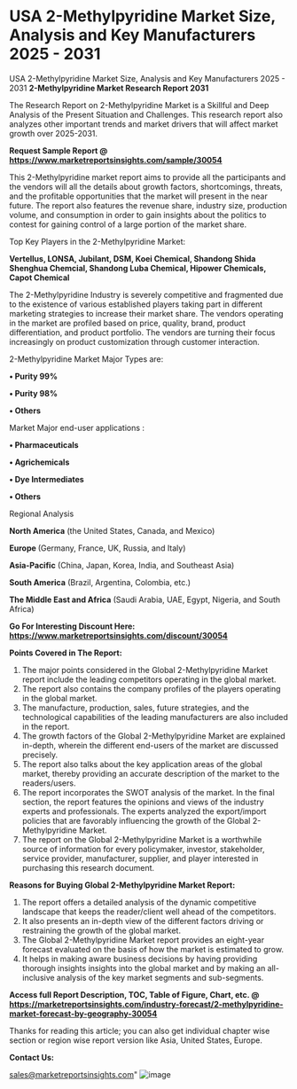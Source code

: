 # USA 2-Methylpyridine Market Size, Analysis and Key Manufacturers 2025 - 2031
USA 2-Methylpyridine Market Size, Analysis and Key Manufacturers 2025 - 2031
<strong>2-Methylpyridine Market Research Report 2031</strong>

The Research Report on 2-Methylpyridine Market is a Skillful and Deep Analysis of the Present Situation and Challenges. This research report also analyzes other important trends and market drivers that will affect market growth over 2025-2031.

<strong>Request Sample Report @ <a href=https://www.marketreportsinsights.com/sample/30054>https://www.marketreportsinsights.com/sample/30054</a></strong>

This 2-Methylpyridine market report aims to provide all the participants and the vendors will all the details about growth factors, shortcomings, threats, and the profitable opportunities that the market will present in the near future. The report also features the revenue share, industry size, production volume, and consumption in order to gain insights about the politics to contest for gaining control of a large portion of the market share.

Top Key Players in the 2-Methylpyridine Market:

<strong>Vertellus, LONSA, Jubilant, DSM, Koei Chemical, Shandong Shida Shenghua Chemcial, Shandong Luba Chemical, Hipower Chemicals, Capot Chemical</strong>

The 2-Methylpyridine Industry is severely competitive and fragmented due to the existence of various established players taking part in different marketing strategies to increase their market share. The vendors operating in the market are profiled based on price, quality, brand, product differentiation, and product portfolio. The vendors are turning their focus increasingly on product customization through customer interaction.

2-Methylpyridine Market Major Types are:

<strong>• Purity 99%

• Purity 98%

• Others</strong>

Market Major end-user applications :

<strong>• Pharmaceuticals

• Agrichemicals

• Dye Intermediates

• Others</strong>

Regional Analysis

</u><strong><b>North America</b></strong> (the United States, Canada, and Mexico)

<strong><b>Europe </b></strong>(Germany, France, UK, Russia, and Italy)

<strong><b>Asia-Pacific</b></strong> (China, Japan, Korea, India, and Southeast Asia)

<strong><b>South America</b></strong> (Brazil, Argentina, Colombia, etc.)

<strong><b>The Middle East and Africa</b></strong> (Saudi Arabia, UAE, Egypt, Nigeria, and South Africa)

<strong>Go For Interesting Discount Here: <a href=https://www.marketreportsinsights.com/discount/30054>https://www.marketreportsinsights.com/discount/30054</a></strong>

<strong>Points Covered in The Report:</strong>
<ol>
  <li>The major points considered in the Global 2-Methylpyridine Market report include the leading competitors operating in the global market.</li>
  <li>The report also contains the company profiles of the players operating in the global market.</li>
  <li>The manufacture, production, sales, future strategies, and the technological capabilities of the leading manufacturers are also included in the report.</li>
  <li>The growth factors of the Global 2-Methylpyridine Market are explained in-depth, wherein the different end-users of the market are discussed precisely.</li>
  <li>The report also talks about the key application areas of the global market, thereby providing an accurate description of the market to the readers/users.</li>
  <li>The report incorporates the SWOT analysis of the market. In the final section, the report features the opinions and views of the industry experts and professionals. The experts analyzed the export/import policies that are favorably influencing the growth of the Global 2-Methylpyridine Market.</li>
  <li>The report on the Global 2-Methylpyridine Market is a worthwhile source of information for every policymaker, investor, stakeholder, service provider, manufacturer, supplier, and player interested in purchasing this research document.</li>
</ol>
<strong>Reasons for Buying Global 2-Methylpyridine Market Report:</strong>

<ol>
  <li>The report offers a detailed analysis of the dynamic competitive landscape that keeps the reader/client well ahead of the competitors.</li>
  <li>It also presents an in-depth view of the different factors driving or restraining the growth of the global market.</li>
  <li>The Global 2-Methylpyridine Market report provides an eight-year forecast evaluated on the basis of how the market is estimated to grow.</li>
  <li>It helps in making aware business decisions by having providing thorough insights insights into the global market and by making an all-inclusive analysis of the key market segments and sub-segments.</li>
</ol>
<strong>Access full Report Description, TOC, Table of Figure, Chart, etc. @ <a href=https://marketreportsinsights.com/industry-forecast/2-methylpyridine-market-forecast-by-geography-30054>https://marketreportsinsights.com/industry-forecast/2-methylpyridine-market-forecast-by-geography-30054</a></strong>


Thanks for reading this article; you can also get individual chapter wise section or region wise report version like Asia, United States, Europe.

<strong>Contact Us:</strong>

sales@marketreportsinsights.com"
![image](https://github.com/user-attachments/assets/fbe1d8c4-f67e-401f-9ac6-2f49fff9b68b)

